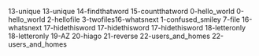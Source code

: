13-unique
13-unique
14-findthatword
15-countthatword
0-hello_world
0-hello_world
2-hellofile
3-twofiles16-whatsnext
1-confused_smiley
7-file
16-whatsnext
17-hidethisword
17-hidethisword
17-hidethisword
18-letteronly
18-letteronly
19-AZ
20-hiago
21-reverse
22-users_and_homes
22-users_and_homes
